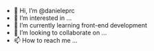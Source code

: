 - 👋 Hi, I’m @danieleprc
- 👀 I’m interested in ...
- 🌱 I’m currently learning front-end development
- 💞️ I’m looking to collaborate on ...
- 📫 How to reach me ...

<!---
danieleprc/danieleprc is a ✨ special ✨ repository because its `README.md` (this file) appears on your GitHub profile.
You can click the Preview link to take a look at your changes.
--->
